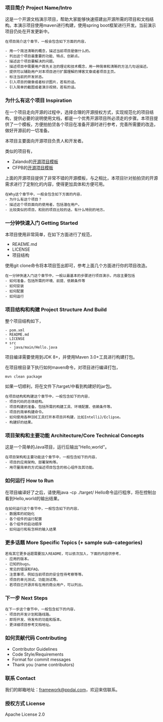 
### 项目简介 Project Name/Intro

这是一个开源文档演示项目，帮助大家能够快速搭建出开源所需的项目和文档结构。本演示项目使用maven进行构建，使用spring boot框架进行开发。当前演示项目仍处在开发更新中。

```
在项目简介这个章节，一般会包含如下方面的内容，

- 用一个简洁清晰的概念，描述当前项目是做什么的。
- 列出这个项目最重要的功能、特点、创新点。
- 描述这个项目要解决的问题。
- 描述项目中需要用户首先关注的理论和技术概念，用一种简单和清晰的方法几句话描述。
- 提供可以辅助用户对本项目进行扩展理解的博客文章或者项目主页。
- 标注当前的开发状态。
- 引入项目的徽章或者标识图片，若有的话。
- 引入简单的截图或者演示视频，若有的话。
```

### 为什么有这个项目 Inspiration

在一个项目走向开源的过程中，选择合理的开源授权方式，实现规范化的项目结构，提供必要的说明使用文档，都是一个优秀开源项目所必须走的步骤。本项目提供了一个模板，方便拍拍贷各个项目在准备开源时进行参考，完善所需要的改造，做好开源前的一切准备。

本项目主要面向开源项目负责人和开发者。

类似的项目有，
- Zalando的[开源项目模板](https://github.com/zalando/zalando-howto-open-source)
- CFPB的[开源项目模板](https://github.com/cfpb/open-source-project-template)

上面的开源项目提供了非常不错的开源模板，与之相比，本项目针对拍拍贷的开源需求进行了定制化的内容，使得更加具体和方便可用。

```
在Why这个章节中，一般会包含如下方面的内容，
- 为什么有这个项目？
- 描述这个项目面向的使用者，包括潜在用户。
- 比较类似的项目，和别的项目比较的话，有什么特别的地方。
```

### 一分钟快速入门 Getting Started

本项目使用非常简单，在如下方面进行了规范，
- REAEME.md
- LICENSE
- 项目结构

使用git clone命令将本项目签出即可，参考上面几个方面进行你的项目改造。

```
在一分钟快速入门这个章节中，一般以最基本的步骤进行项目演示，内容主要包括
- 如何准备，包括所需的环境、前提、依赖条件等
- 如何安装
- 如何配置
- 如何运行
```

### 项目结构和构建 Project Structure And Build

整个项目结构如下，
```
- pom.xml
- README.md
- LICENSE
+ src
  - java/main/Hello.java
```

项目编译需要使用到JDK 8+，并使用Maven 3.0+工具进行构建打包。

在项目根目录下执行如何maven命令，对项目进行编译打包，
```
mvn clean package
```
如果一切顺利，将在文件下/target/中看到构建好的jar包。

```
在项目结构和构建这个章节中，一般包含如下的内容，
- 项目代码的总体结构。
- 项目构建的准备，包括所需的构建工具、环境配置、依赖条件等。
- 项目的简单构建命令。
- 如何使用各种IDE工具打开本项目并构建，比如IntelliJ/Eclipse。
- 构建好的结果。
```

### 项目架构和主要功能 Architecture/Core Technical Concepts
这是一个简单的Java项目，运行后输出"Hello,world"。

```
在项目架构和主要功能这个章节中，一般包含如下的内容，
- 项目的应用架构、部署架构等。
- 用尽量简单的方式描述项目包含的核心组件及其功能。
```

### 如何运行 How to Run

在项目编译好了之后，请使用java -cp ./target/ Hello命令运行程序，将在控制台看到Hello,world的输出结果。

```
在如何运行这个章节中，一般包含如下的内容，
- 数据库的初始化
- 各个组件的运行配置
- 各个组件的启动顺序
- 如何运行和有怎样的输入结果
```

### 更多话题 More Specific Topics (+ sample sub-categories)

```
若有其它更多话题需要加入README，可以依次加入，下面的内容供参考，
- 应用的版本。
- 已知的bugs。
- 常见的错误和FAQ。
- 注意事项，例如当前项目的安全性待考察等等。
- 项目的单元测试、功能测试等。
- 若项目已开源并有在用的商业用户，可以列出。
```

### 下一步 Next Steps

```
在下一步这个章节中，一般包含如下的内容，
- 项目的开发计划和路线路。
- 即将开发、待发布的功能和版本。
- 更详细项目参考文档地址。
```

### 如何贡献代码 Contributing
- Contributor Guidelines
- Code Style/Requirements
- Format for commit messages
- Thank you (name contributors)

### 联系 Contact
我们的邮箱地址：framework@ppdai.com，欢迎来信联系。

### 授权方式 License
Apache License 2.0
